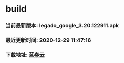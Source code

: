 # build

### 当前最新版本: legado_google_3.20.122911.apk
### 最近更新时间: 2020-12-29 11:47:16
### 下载地址: [蓝奏云](https://wwa.lanzous.com/b0d8bblej)

